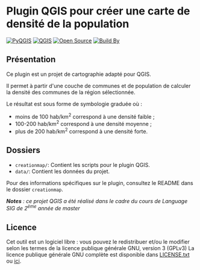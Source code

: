 # Plugin QGIS pour créer une carte de densité de la population

[![PyQGIS](https://img.shields.io/badge/PyQGIS-3.22%2B-blue.svg)](https://qgis.org/pyqgis)
[![QGIS](https://img.shields.io/badge/QGIS-3.22%2B-brightgreen.svg)](https://qgis.org)
[![Open Source](https://img.shields.io/badge/Open%20Source-Yes-brightgreen.svg)](LICENSE.md)
[![Build By](https://img.shields.io/badge/Build%20By-Althéa_Feuillet-orange.svg)](https://yourportfolio.com)


## Présentation

Ce plugin est un projet de cartographie adapté pour QGIS. 

Il permet à partir d'une couche de communes et de population de calculer la densité des communes de la région sélectionnée. 

Le résultat est sous forme de symbologie graduée où : 
- moins de 100 hab/km<sup>2</sup> correspond à une densité faible ;
- 100-200 hab/km<sup>2</sup> correspond à une densité moyenne ;
- plus de 200 hab/km<sup>2</sup> correspond à une densité forte.

## Dossiers

- `creationmap/`: Contient les scripts pour le plugin QGIS. 
- `data/`: Contient les données du projet.

Pour des informations spécifiques sur le plugin, consultez le README dans le dossier `creationmap`.

***Notes** : ce projet QGIS a été réalisé dans le cadre du cours de Language SIG de 2<sup>ème</sup> année de master*

## Licence 
Cet outil est un logiciel libre : vous pouvez le redistribuer et/ou le modifier selon les termes de la licence publique générale GNU, version 3 (GPLv3)
La licence publique générale GNU complète est disponible dans [LICENSE.txt](LICENSE.txt) ou [ici](http://www.gnu.org/licenses/gpl.html).

